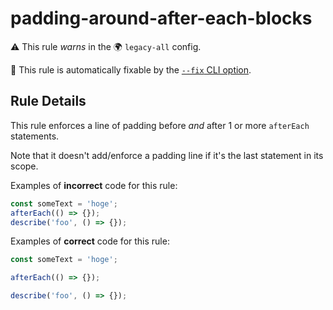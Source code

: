 # padding-around-after-each-blocks

⚠️ This rule _warns_ in the 🌍 `legacy-all` config.

🔧 This rule is automatically fixable by the [`--fix` CLI option](https://eslint.org/docs/latest/user-guide/command-line-interface#--fix).

<!-- end auto-generated rule header -->

## Rule Details

This rule enforces a line of padding before _and_ after 1 or more `afterEach`
statements.

Note that it doesn't add/enforce a padding line if it's the last statement in
its scope.

Examples of **incorrect** code for this rule:

```js
const someText = 'hoge';
afterEach(() => {});
describe('foo', () => {});
```

Examples of **correct** code for this rule:

```js
const someText = 'hoge';

afterEach(() => {});

describe('foo', () => {});
```
